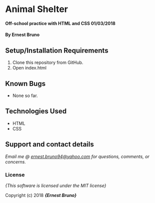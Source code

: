# Animal Shelter


####  Off-school practice with HTML and CSS 01/03/2018

#### By **Ernest Bruno**


## Setup/Installation Requirements

1. Clone this repository from GitHub.
2. Open index.html

## Known Bugs

* None so far.

## Technologies Used
* HTML
* CSS

## Support and contact details

_Email me @ ernest.bruno94@yahoo.com for questions, comments, or concerns._

### License

*{This software is licensed under the MIT license}*

Copyright (c) 2018 **_{Ernest Bruno}_**
